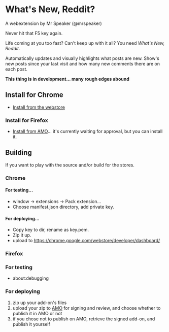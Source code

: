 # What's New, Reddit?

A webextension by Mr Speaker (@mrspeaker)

Never hit that F5 key again.

Life coming at you too fast? Can't keep up with it all? You need *What's New, Reddit*.

Automatically updates and visually highlights what posts are new. Show's new posts since your last visit and how many new comments there are on each post.

**This thing is in development... many rough edges abound**

## Install for Chrome

* [Install from the webstore](https://chrome.google.com/webstore/detail/whats-new-reddit/lmfhahhaacglnpjlfincodafedalgeai)

### Install for Firefox

* [Install from AMO](https://addons.mozilla.org/en-US/firefox/addon/whats-new-reddit/)... it's currently waiting for approval, but you can install it.

## Building

If you want to play with the source and/or build for the stores.

### Chrome

#### For testing...

* window -> extensions -> Pack extension...
* Choose manifest.json directory, add private key.

#### For deploying...

* Copy key to dir, rename as key.pem.
* Zip it up.
* upload to https://chrome.google.com/webstore/developer/dashboard/

### Firefox

### For testing

* about:debugging

### For deploying

1. zip up your add-on's files
2. upload your zip to [AMO](https://addons.mozilla.org/en-US/developers/addons) for signing and review, and choose whether to publish it in AMO or not
3. if you chose not to publish on AMO, retrieve the signed add-on, and publish it yourself
